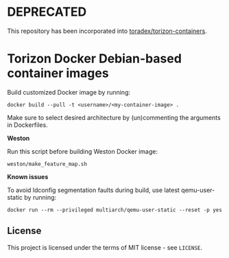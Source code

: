 # DEPRECATED
This repository has been incorporated into
[toradex/torizon-containers](https://github.com/toradex/torizon-containers).

# Torizon Docker Debian-based container images

Build customized Docker image by running:
```
docker build --pull -t <username>/<my-container-image> .
```
Make sure to select desired architecture by (un)commenting the arguments in Dockerfiles.

**Weston**

Run this script before building Weston Docker image:
```
weston/make_feature_map.sh
```

**Known issues**

To avoid ldconfig segmentation faults during build, use latest qemu-user-static by running:
```
docker run --rm --privileged multiarch/qemu-user-static --reset -p yes
```

## License
This project is licensed under the terms of MIT license - see `LICENSE`.
